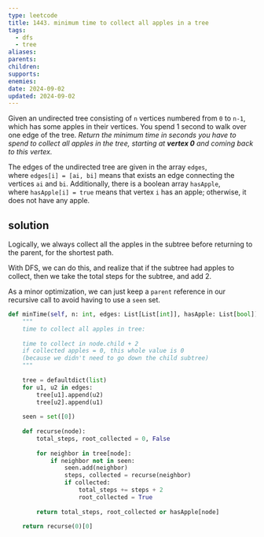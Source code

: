 ```yaml
---
type: leetcode
title: 1443. minimum time to collect all apples in a tree
tags:
  - dfs
  - tree
aliases: 
parents: 
children: 
supports: 
enemies: 
date: 2024-09-02
updated: 2024-09-02
---
```


Given an undirected tree consisting of `n` vertices numbered from `0` to `n-1`, which has some apples in their vertices. You spend 1 second to walk over one edge of the tree. _Return the minimum time in seconds you have to spend to collect all apples in the tree, starting at **vertex 0** and coming back to this vertex._

The edges of the undirected tree are given in the array `edges`, where `edges[i] = [ai, bi]` means that exists an edge connecting the vertices `ai` and `bi`. Additionally, there is a boolean array `hasApple`, where `hasApple[i] = true` means that vertex `i` has an apple; otherwise, it does not have any apple.

## solution

Logically, we always collect all the apples in the subtree before returning to the parent, for the shortest path.

With DFS, we can do this, and realize that if the subtree had apples to collect, then we take the total steps for the subtree, and add 2.

As a minor optimization, we can just keep a `parent` reference in our recursive call to avoid having to use a `seen` set.

```python
def minTime(self, n: int, edges: List[List[int]], hasApple: List[bool]) -> int:
	"""
	time to collect all apples in tree:
	  
	time to collect in node.child + 2
	if collected apples = 0, this whole value is 0
	(because we didn't need to go down the child subtree)
	"""
	  
	tree = defaultdict(list)
	for u1, u2 in edges:
		tree[u1].append(u2)
		tree[u2].append(u1)
	  
	seen = set([0])
	  
	def recurse(node):
		total_steps, root_collected = 0, False
	  
		for neighbor in tree[node]:
			if neighbor not in seen:
				seen.add(neighbor)
				steps, collected = recurse(neighbor)
				if collected:
					total_steps += steps + 2
					root_collected = True
	  
		return total_steps, root_collected or hasApple[node]
	  
	return recurse(0)[0]
```
